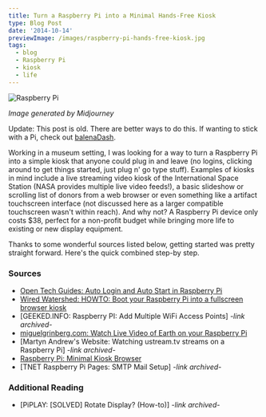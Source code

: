 ```yaml
---
title: Turn a Raspberry Pi into a Minimal Hands-Free Kiosk
type: Blog Post
date: '2014-10-14'
previewImage: /images/raspberry-pi-hands-free-kiosk.jpg
tags:
  - blog
  - Raspberry Pi
  - kiosk
  - life
---
```

![Raspberry Pi](/images/raspberry-pi-hands-free-kiosk.jpg)

*Image generated by Midjourney*

Update: This post is old. There are better ways to do this. If wanting to stick with a Pi, check out [balenaDash](https://github.com/balena-labs-projects/balena-dash).

Working in a museum setting, I was looking for a way to turn a Raspberry Pi into a simple kiosk that anyone could plug in and leave (no logins, clicking around to get things started, just plug n' go type stuff). Examples of kiosks in mind include a live streaming video kiosk of the International Space Station (NASA provides multiple live video feeds!), a basic slideshow or scrolling list of donors from a web browser or even something like a artifact touchscreen interface (not discussed here as a larger compatible touchscreen wasn't within reach). And why not? A Raspberry Pi device only costs $38, perfect for a non-profit budget while bringing more life to existing or new display equipment.

Thanks to some wonderful sources listed below, getting started was pretty straight forward. Here's the quick combined step-by step.

### Sources

*   [Open Tech Guides: Auto Login and Auto Start in Raspberry Pi](https://www.opentechguides.com/how-to/article/raspberry-pi/5/raspberry-pi-auto-start.html)
*   [Wired Watershed: HOWTO: Boot your Raspberry Pi into a fullscreen browser kiosk](https://blogs.wcode.org/2013/09/howto-boot-your-raspberry-pi-into-a-fullscreen-browser-kiosk/)
*   [GEEKED.INFO: Raspberry PI: Add Multiple WiFi Access Points] *-link archived-*
*   [miguelgrinberg.com: Watch Live Video of Earth on your Raspberry Pi](https://blog.miguelgrinberg.com/post/watch-live-video-of-earth-on-your-raspberry-pi)
*   [Martyn Andrew's Website: Watching ustream.tv streams on a Raspberry Pi] *-link archived-*
*   [Raspberry Pi: Minimal Kiosk Browser](https://www.raspberrypi.org/forums/viewtopic.php?f=66&t=40860)
*   [TNET Raspberry Pi Pages: SMTP Mail Setup] *-link archived-*

### Additional Reading

*   [PiPLAY: \[SOLVED\] Rotate Display? (How-to)] *-link archived-*
